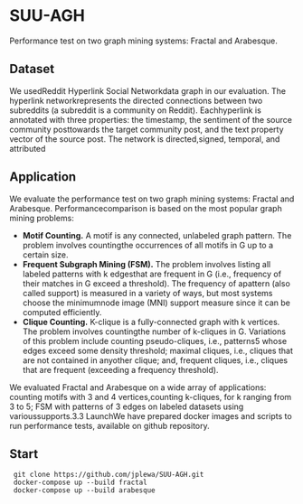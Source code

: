 # SUU-AGH

Performance test on two graph mining systems: Fractal and Arabesque. 

## Dataset
We usedReddit Hyperlink Social Networkdata graph in our evaluation. The hyperlink networkrepresents the directed connections between two subreddits (a subreddit is a community on Reddit). Eachhyperlink is annotated with three properties: the timestamp, the sentiment of the source community posttowards the target community post, and the text property vector of the source post. The network is directed,signed, temporal, and attributed 

## Application

We evaluate the performance test on two graph mining systems: Fractal and Arabesque. Performancecomparison is based on the most popular graph mining problems:
 * **Motif Counting.** A motif is any connected, unlabeled graph pattern. The problem involves countingthe occurrences of all motifs in G up to a certain size.
 * **Frequent Subgraph Mining (FSM).** The problem involves listing all labeled patterns with k edgesthat are frequent in G (i.e., frequency of their matches in G exceed a threshold). The frequency of apattern (also called support) is measured in a variety of ways, but most systems choose the minimumnode image (MNI) support measure since it can be computed efficiently.
 * **Clique Counting.** K-clique is a fully-connected graph with k vertices. The problem involves countingthe number of k-cliques in G. Variations of this problem include counting pseudo-cliques, i.e., patterns5 whose edges exceed some density threshold; maximal cliques, i.e., cliques that are not contained in anyother clique; and, frequent cliques, i.e., cliques that are frequent (exceeding a frequency threshold).
 
 We evaluated Fractal and Arabesque on a wide array of applications: counting motifs with 3 and 4 vertices,counting k-cliques, for k ranging from 3 to 5; FSM with patterns of 3 edges on labeled datasets using varioussupports.3.3  LaunchWe have prepared docker images and scripts to run performance tests, available on github repository.

## Start
```
 git clone https://github.com/jplewa/SUU-AGH.git
 docker-compose up --build fractal
 docker-compose up --build arabesque
 ```
